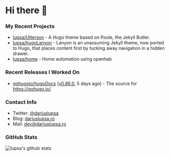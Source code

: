 # Hi there 👋

### My Recent Projects

- [lupsa/Utterson](https://github.com/lupsa/Utterson) - A Hugo theme based on Poole, the Jekyll Butler.
- [lupsa/hugoLanyon](https://github.com/lupsa/hugoLanyon) - Lanyon is an unassuming Jekyll theme, now ported to Hugo, that places content first by tucking away navigation in a hidden drawer.
- [lupsa/home](https://github.com/lupsa/home) - Home automation using openhab

### Recent Releases I Worked On

- [gohugoio/hugoDocs](https://github.com/gohugoio/hugoDocs) ([v0.86.0](https://github.com/gohugoio/hugoDocs/releases/tag/v0.86.0), 5 days ago) - The source for https://gohugo.io/

### Contact Info
* Twitter: [@dariuslupsa](https://twitter.com/dariuslupsa)
* Blog: [dariuslupsa.ro](https://dariuslupsa.ro)
* Mail: dev@dariuslupsa.ro

### GitHub Stats
![lupsa's github stats](https://github-readme-stats.vercel.app/api?username=lupsa&count_private=true&hide_title=true)